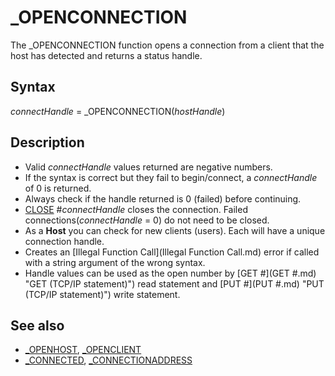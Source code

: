 # _OPENCONNECTION

The _OPENCONNECTION function opens a connection from a client that the host has detected and returns a status handle.

  

## Syntax

*connectHandle* = _OPENCONNECTION(*hostHandle*)
  

## Description

* Valid *connectHandle* values returned are negative numbers.
* If the syntax is correct but they fail to begin/connect, a *connectHandle* of 0 is returned.
* Always check if the handle returned is 0 (failed) before continuing.
* [CLOSE](CLOSE.md) #*connectHandle* closes the connection. Failed connections(*connectHandle* = 0) do not need to be closed.
* As a **Host** you can check for new clients (users). Each will have a unique connection handle.
* Creates an [Illegal Function Call](Illegal Function Call.md) error if called with a string argument of the wrong syntax.
* Handle values can be used as the open number by [GET #](GET #.md) "GET (TCP/IP statement)") read statement and [PUT #](PUT #.md) "PUT (TCP/IP statement)") write statement.

  

## See also

* [_OPENHOST](_OPENHOST.md), [_OPENCLIENT](_OPENCLIENT.md)
* [_CONNECTED](_CONNECTED.md), [_CONNECTIONADDRESS](_CONNECTIONADDRESS.md)

  
